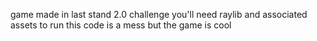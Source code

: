 game made in last stand 2.0 challenge 
you'll need raylib and associated assets to run 
this code is a mess but the game is cool 
